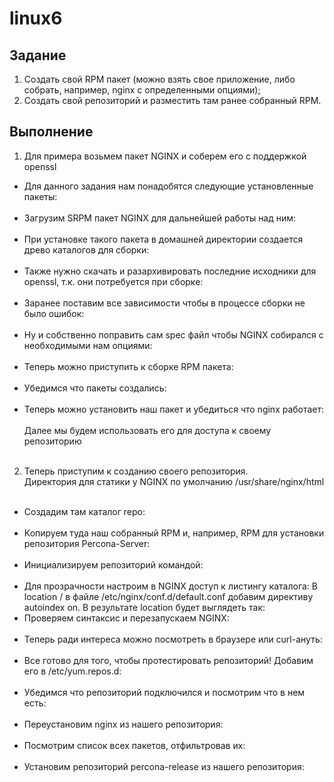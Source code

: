 # linux6

## Задание  
1) Создать свой RPM пакет (можно взять свое приложение, либо собрать, например, nginx с определенными опциями);
2) Создать свой репозиторий и разместить там ранее собранный RPM.

## Выполнение  
1. Для примера возьмем пакет NGINX и соберем его с поддержкой openssl  
* Для данного задания нам понадобятся следующие установленные пакеты:  
![]()  
* Загрузим SRPM пакет NGINX для дальнейшей работы над ним:  
![]()  
* При установке такого пакета в домашней директории создается древо каталогов для сборки:  
![]()  
* Также нужно скачать и разархивировать последние исходники для openssl, т.к. они потребуется при сборке:  
![]()  
* Заранее поставим все зависимости чтобы в процессе сборки не было ошибок:  
![]()  
* Ну и собственно поправить сам spec файл чтобы NGINX собирался с необходимыми нам опциями:  
![]()  
* Теперь можно приступить к сборке RPM пакета:  
![]()  
* Убедимся что пакеты создались:  
![]()  
* Теперь можно установить наш пакет и убедиться что nginx работает:  
![]()  
Далее мы будем использовать его для доступа к своему репозиторию  
![]()  
2. Теперь приступим к созданию своего репозитория.  
Директория для статики у NGINX по умолчанию /usr/share/nginx/html  
![]()  
* Создадим там каталог repo:  
![]()  
* Копируем туда наш собранный RPM и, например, RPM для установки репозитория Percona-Server:  
![]()  
* Инициализируем репозиторий командой:  
![]()  
* Для прозрачности настроим в NGINX доступ к листингу каталога:
В location / в файле /etc/nginx/conf.d/default.conf добавим директиву autoindex on. В результате location будет выглядеть так:
![]()  
* Проверяем синтаксис и перезапускаем NGINX:  
![]()  
* Теперь ради интереса можно посмотреть в браузере или curl-ануть:  
![]()  
* Все готово для того, чтобы протестировать репозиторий! Добавим его в /etc/yum.repos.d:  
![]()  
* Убедимся что репозиторий подключился и посмотрим что в нем есть:  
![]()  
* Переустановим nginx из нашего репозитория:  
![]()  
* Посмотрим список всех пакетов, отфильтровав их:  
![]()  
* Установим репозиторий percona-release из нашего репозитория:  
![]()  

